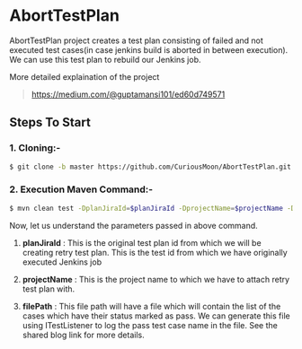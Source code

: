 # AbortTestPlan

AbortTestPlan project creates a test plan consisting of failed and not executed test cases(in case jenkins build is aborted in between execution). 
We can use this test plan to rebuild our Jenkins job.

More detailed explaination of the project
> https://medium.com/@guptamansi101/ed60d749571

## Steps To Start

### 1. Cloning:-
```sh
$ git clone -b master https://github.com/CuriousMoon/AbortTestPlan.git 
```

### 2. Execution Maven Command:-
```sh
$ mvn clean test -DplanJiraId=$planJiraId -DprojectName=$projectName -DfilePath=$filePath
```

Now, let us understand the parameters passed in above command.

1. **planJiraId** : This is the original test plan id from which we will be creating retry test plan. This is the test id from which we have originally executed Jenkins job


2. **projectName** : This is the project name to which we have to attach retry test plan with.


3. **filePath** : This file path will have a file which will contain the list of the cases which have their status marked as pass. We can generate this file using ITestListener to log the pass test case name in the file. See the shared blog link for more details.
